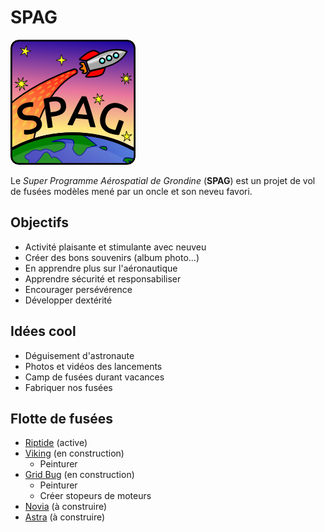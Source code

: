 # SPAG

![Super logo du SPAG!](https://raw.githubusercontent.com/enormandeau/SPAG/master/images/logo_spag/logo_spag_v03_small.png)

Le *Super Programme Aérospatial de Grondine* (**SPAG**) est un projet de vol
de fusées modèles mené par un oncle et son neveu favori.

## Objectifs

- Activité plaisante et stimulante avec neuveu
- Créer des bons souvenirs (album photo...)
- En apprendre plus sur l'aéronautique
- Apprendre sécurité et responsabiliser
- Encourager persévérence
- Développer dextérité

## Idées cool

- Déguisement d'astronaute
- Photos et vidéos des lancements
- Camp de fusées durant vacances
- Fabriquer nos fusées

## Flotte de fusées

- [Riptide](fusees/riptide.md) (active)
- [Viking](fusees/viking.md) (en construction)
  - Peinturer
- [Grid Bug](fusees/grid_bug.md) (en construction)
  - Peinturer
  - Créer stopeurs de moteurs
- [Novia](fusees/novia.md) (à construire)
- [Astra](fusees/astra.md) (à construire)

